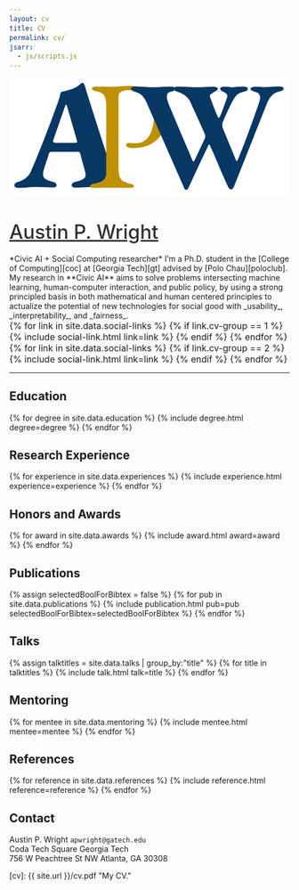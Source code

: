 ```yaml
---
layout: cv
title: CV
permalink: cv/
jsarr:
  - js/scripts.js
---
```


<img class="title-logo" src="/images/apw_logo.svg">

<h1><a style="color: #313131; font-weight: 500; font-size: 1.25em" href="https://austinpwright.com">Austin P. Wright</a></h1>

<span class="cv-subtitle">
*<span class="cv-ai">Civic AI</span> + <span class="cv-soc">Social Computing</span> researcher*
</span>

<span class="cv-max-width">
I’m a Ph.D. student in the [College of Computing][coc] at [Georgia Tech][gt] advised by [Polo Chau][poloclub]. 
</span>

<span class="cv-max-width">
My research in **<span class="cv-ai">Civic AI</span>** aims to solve problems intersecting machine learning, human-computer interaction, and public policy, by using a strong principled basis in both mathematical and human centered principles to actualize the potential of new technologies for <span class="cv-soc"> social good </span> with _usability_, _interpretability_, and _fairness_.
</span>

<div class="cv-image-links-wrapper" style="font-size: 16px; padding-bottom: 0;">
	<div class="cv-image-links">
		{% for link in site.data.social-links %}
			{% if link.cv-group == 1 %}
				{% include social-link.html link=link %}
			{% endif %}
		{% endfor %}
	</div>
	<div class="cv-image-links">
		{% for link in site.data.social-links %}
			{% if link.cv-group == 2 %}
				{% include social-link.html link=link %}
			{% endif %}
		{% endfor %}
	</div>
</div>

---

## Education

{% for degree in site.data.education %}
{% include degree.html degree=degree %}
{% endfor %}

## Research Experience

{% for experience in site.data.experiences %}
{% include experience.html experience=experience %}
{% endfor %}

## Honors and Awards

{% for award in site.data.awards %}
{% include award.html award=award %}
{% endfor %}

## Publications

<!-- ### Selected: Latest & Greatest

{% assign selectedBoolForBibtex = true %}
{% for pub in site.data.publications %}
{% if pub.selected %}
{% include publication.html pub=pub selectedBoolForBibtex=selectedBoolForBibtex %}
{% endif %}
{% endfor %} -->

<!-- ### All Publications -->

{% assign selectedBoolForBibtex = false %}
{% for pub in site.data.publications %}
{% include publication.html pub=pub selectedBoolForBibtex=selectedBoolForBibtex %}
{% endfor %}

## Talks

{% assign talktitles = site.data.talks | group_by:"title" %}
{% for title in talktitles %}
{% include talk.html talk=title %}
{% endfor %}

<!--
## Press

{% for press in site.data.press %}
{% include press.html press=press %}
{% endfor %}

## Teaching

{% for teach in site.data.teaching %}
{% include teaching.html teach=teach %}
{% endfor %} -->

## Mentoring

{% for mentee in site.data.mentoring %}
{% include mentee.html mentee=mentee %}
{% endfor %}

<!--
## Grants and Funding

{% for fund in site.data.funding %}
{% include fund.html fund=fund %}
{% endfor %} -->
<!--
## Technology Skills

{% for skill in site.data.skills %}
{% include skill.html skill=skill %}
{% endfor %} -->

<!--
## Service

<p style="margin-bottom: 0rem"><strong>Organizer</strong></p>
{% for venue in site.data.organizer %}
{% include venue.html venue=venue %}
{% endfor %}

<p style="margin-top: 0.7rem; margin-bottom: 0rem"><strong>Program Commitee</strong></p>
{% for venue in site.data.pc %}
{% include venue.html venue=venue %}
{% endfor %}

<p style="margin-top: 0.7rem; margin-bottom: 0rem"><strong>Reviewer</strong></p>
{% for venue in site.data.reviewer %}
{% include venue.html venue=venue %}
{% endfor %}

<p style="margin-top: 0.7rem; margin-bottom: 0rem"><strong>Member</strong></p>
{% for member in site.data.memberships %}
{% include member.html member=member %}
{% endfor %} -->

## References

{% for reference in site.data.references %}
{% include reference.html reference=reference %}
{% endfor %}

## Contact

Austin P. Wright
`apwright@gatech.edu`  
Coda Tech Square
Georgia Tech  
756 W Peachtree St NW
Atlanta, GA 30308

[cv]: {{ site.url }}/cv.pdf "My CV."

[poloclub]: http://poloclub.gatech.edu "Polo Club of Data Science"
[gt]: http://gatech.edu "Georgia Tech"
[cse]: http://cse.gatech.edu "GT Computational Science and Engineering"
[coc]: http://www.cc.gatech.edu "GT College of Computing"
[polo]: http://www.cc.gatech.edu/~dchau/ "Polo Chau"
[msr-hci]: https://www.microsoft.com/en-us/research/group/human-computer-interaction/ "HCI@MSR"
[twitter]: https:/www.twitter.com/austin_p_wright "@austin_p_wright"
[github]: https:/www.github.com/APWright "github.com/APWright"
